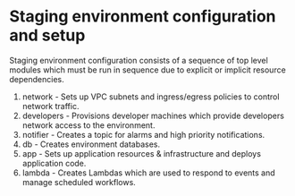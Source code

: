 # Staging environment configuration and setup

Staging environment configuration consists of a sequence of top level modules which must be run in sequence due to explicit or implicit resource dependencies.

1. network - Sets up VPC subnets and ingress/egress policies to control network traffic.
2. developers - Provisions developer machines which provide developers network access to the environment.
3. notifier - Creates a topic for alarms and high priority notifications.
4. db - Creates environment databases.
5. app - Sets up application resources & infrastructure and deploys application code.
6. lambda - Creates Lambdas which are used to respond to events and manage scheduled workflows.
